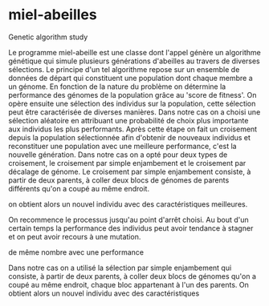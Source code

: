 # miel-abeilles
Genetic algorithm study

Le programme miel-abeille est une classe dont l'appel génère un algorithme génétique qui simule plusieurs générations d'abeilles
au travers de diverses sélections. Le principe d'un tel algorithme repose sur un ensemble de données de départ qui constituent une population dont chaque membre a un génome. En fonction de la nature du problème on détermine la performance des génomes de la population grâce au 'score de fitness'. On opère ensuite une sélection des individus sur la population, cette sélection peut être caractérisée de diverses manières. Dans notre cas on a choisi une sélection aléatoire en attribuant une probabilité de choix plus importante aux individus les plus performants. Après cette étape on fait un croisement depuis la population sélectionnée afin d'obtenir de nouveaux individus et reconstituer une population avec une meilleure performance, c'est la nouvelle génération. Dans notre cas on a opté pour deux types de croisement, le croisement par simple enjambement et le croisement par décalage de génome. Le croisement par simple enjambement consiste, à partir de deux parents, à coller deux blocs de génomes de parents différents qu'on a coupé au même endroit.

on obtient alors un nouvel individu avec des caractéristiques meilleures.

On recommence le processus jusqu'au point d'arrêt choisi. Au bout d'un certain temps la performance des individus peut avoir tendance à stagner et on peut avoir recours à une mutation. 

de même nombre avec une performance 


Dans notre cas on a utilisé la sélection par simple enjambement qui consiste, à partir de deux parents, à coller deux blocs de génomes qu'on a coupé au même endroit, chaque bloc appartenant à l'un des parents. On obtient alors un nouvel individu avec des caractéristiques 
